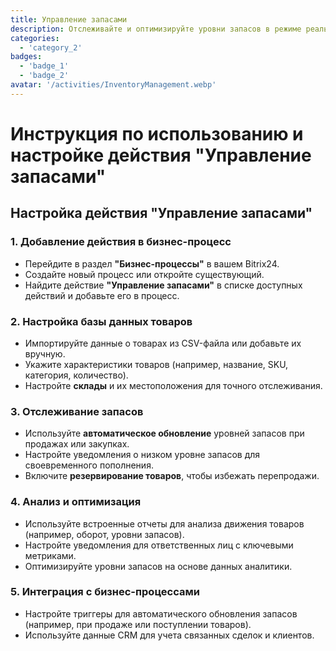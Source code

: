 ```yaml
---
title: Управление запасами
description: Отслеживайте и оптимизируйте уровни запасов в режиме реального времени.
categories: 
  - 'category_2'
badges: 
  - 'badge_1'
  - 'badge_2'
avatar: '/activities/InventoryManagement.webp'
---
```

# Инструкция по использованию и настройке действия "Управление запасами"

## **Настройка действия "Управление запасами"**

### 1. Добавление действия в бизнес-процесс
- Перейдите в раздел **"Бизнес-процессы"** в вашем Bitrix24.
- Создайте новый процесс или откройте существующий.
- Найдите действие **"Управление запасами"** в списке доступных действий и добавьте его в процесс.

### 2. Настройка базы данных товаров
- Импортируйте данные о товарах из CSV-файла или добавьте их вручную.
- Укажите характеристики товаров (например, название, SKU, категория, количество).
- Настройте **склады** и их местоположения для точного отслеживания.

### 3. Отслеживание запасов
- Используйте **автоматическое обновление** уровней запасов при продажах или закупках.
- Настройте уведомления о низком уровне запасов для своевременного пополнения.
- Включите **резервирование товаров**, чтобы избежать перепродажи.

### 4. Анализ и оптимизация
- Используйте встроенные отчеты для анализа движения товаров (например, оборот, уровни запасов).
- Настройте уведомления для ответственных лиц с ключевыми метриками.
- Оптимизируйте уровни запасов на основе данных аналитики.

### 5. Интеграция с бизнес-процессами
- Настройте триггеры для автоматического обновления запасов (например, при продаже или поступлении товаров).
- Используйте данные CRM для учета связанных сделок и клиентов.